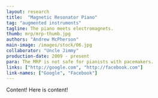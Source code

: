 ```yaml
---
layout: research
title:  "Magnetic Resonator Piano"
tag: "augmented instruments"
tagline: The piano meets electromagnets.
thumb: mrp/mrp-thumb.jpg
authors: "Andrew McPherson"
main-image: /images/stock/06.jpg
collaborator: "Uncle Jimmy"
production-date: 2009 - present
para: The MRP is not safe for pianists with pacemakers.
links: ["http://google.com", "http://facebook.com"]
link-names: ["Google", "Facebook"]
---
```


Content! Here is content!